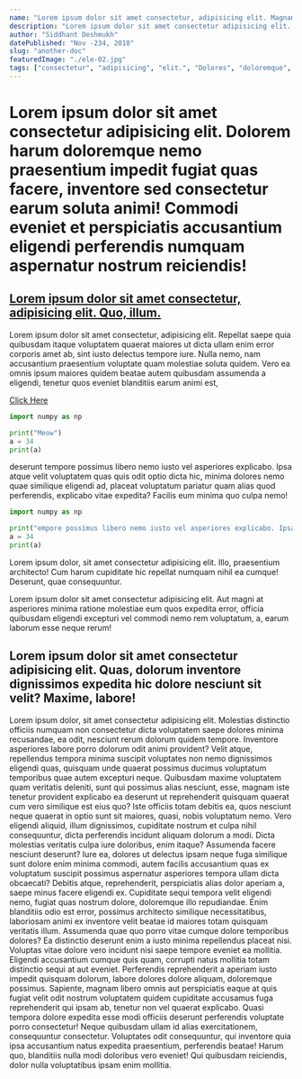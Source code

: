 ```yaml
---
name: "Lorem ipsum dolor sit amet consectetur, adipisicing elit. Magnam, earum?"
description: "Lorem ipsum dolor sit amet consectetur adipisicing elit. Qui sed distinctio delectus natus deleniti minus magnam laudantium dolore ipsam nobis! Lorem, ipsum dolor sit amet consectetur adipisicing elit. Magni accusamus quod, iure natus velit commodi similique quibusdam impedit provident ea, magnam omnis officia fugiat dolore quaerat, voluptates iusto suscipit placeat."
author: "Siddhant Deshmukh"
datePublished: "Nov -234, 2018"
slug: "another-doc"
featuredImage: "./ele-02.jpg"
tags: ["consectetur", "adipisicing", "elit.", "Dolores", "doloremque", "aiores", "quidem", "beatae", "autem"]
---
```


# Lorem ipsum dolor sit amet consectetur adipisicing elit. Dolorem harum doloremque nemo praesentium impedit fugiat quas facere, inventore sed consectetur earum soluta animi! Commodi eveniet et perspiciatis accusantium eligendi perferendis numquam aspernatur nostrum reiciendis!

## [Lorem ipsum dolor sit amet consectetur, adipisicing elit. Quo, illum.](https://www.gatsbyjs.com/docs/tutorial/getting-started/part-7/)

Lorem ipsum dolor sit amet consectetur, adipisicing elit. Repellat saepe quia quibusdam itaque voluptatem quaerat maiores ut dicta ullam enim error corporis amet ab, sint iusto delectus tempore iure. Nulla nemo, nam accusantium praesentium voluptate quam molestiae soluta quidem. Vero ea omnis ipsum maiores quidem beatae autem quibusdam assumenda a eligendi, tenetur quos eveniet blanditiis earum animi est,

[Click Here](https://www.gatsbyjs.com/docs/tutorial/getting-started/part-7/)

```python
import numpy as np

print("Meow")
a = 34
print(a)
```

 deserunt tempore possimus libero nemo iusto vel asperiores explicabo. Ipsa atque velit voluptatem quas quis odit optio dicta hic, minima dolores nemo quae similique eligendi ad, placeat voluptatum pariatur quam alias quod perferendis, explicabo vitae expedita? Facilis eum minima quo culpa nemo!

```python
import numpy as np

print("empore possimus libero nemo iusto vel asperiores explicabo. Ipsa atque velit voluptatem quas quis odit optio dicta hic, minima dolores nem")
a = 34
print(a)
```

Lorem ipsum dolor, sit amet consectetur adipisicing elit. Illo, praesentium architecto! Cum harum cupiditate hic repellat numquam nihil ea cumque! Deserunt, quae consequuntur.

Lorem ipsum dolor sit amet consectetur adipisicing elit. Aut magni at asperiores minima ratione molestiae eum quos expedita error, officia quibusdam eligendi excepturi vel commodi nemo rem voluptatum, a, earum laborum esse neque rerum!

## Lorem ipsum dolor sit amet consectetur adipisicing elit. Quas, dolorum inventore dignissimos expedita hic dolore nesciunt sit velit? Maxime, labore!

Lorem ipsum dolor, sit amet consectetur adipisicing elit. Molestias distinctio officiis numquam non consectetur dicta voluptatem saepe dolores minima recusandae, ea odit, nesciunt rerum dolorum quidem tempore. Inventore asperiores labore porro dolorum odit animi provident? Velit atque, repellendus tempora minima suscipit voluptates non nemo dignissimos eligendi quas, quisquam unde quaerat possimus ducimus voluptatum temporibus quae autem excepturi neque. Quibusdam maxime voluptatem quam veritatis deleniti, sunt qui possimus alias nesciunt, esse, magnam iste tenetur provident explicabo ea deserunt ut reprehenderit quisquam quaerat cum vero similique est eius quo? Iste officiis totam debitis ea, quos nesciunt neque quaerat in optio sunt sit maiores, quasi, nobis voluptatum nemo. Vero eligendi aliquid, illum dignissimos, cupiditate nostrum et culpa nihil consequuntur, dicta perferendis incidunt aliquam dolorum a modi. Dicta molestias veritatis culpa iure doloribus, enim itaque? Assumenda facere nesciunt deserunt? Iure ea, dolores ut delectus ipsam neque fuga similique sunt dolore enim minima commodi, autem facilis accusantium quas ex voluptatum suscipit possimus aspernatur asperiores tempora ullam dicta obcaecati? Debitis atque, reprehenderit, perspiciatis alias dolor aperiam a, saepe minus facere eligendi ex. Cupiditate sequi tempora velit eligendi nemo, fugiat quas nostrum dolore, doloremque illo repudiandae. Enim blanditiis odio est error, possimus architecto similique necessitatibus, laboriosam animi ex inventore velit beatae id maiores totam quisquam veritatis illum. Assumenda quae quo porro vitae cumque dolore temporibus dolores? Ea distinctio deserunt enim a iusto minima repellendus placeat nisi. Voluptas vitae dolore vero incidunt nisi saepe tempore eveniet ea mollitia. Eligendi accusantium cumque quis quam, corrupti natus mollitia totam distinctio sequi at aut eveniet. Perferendis reprehenderit a aperiam iusto impedit quisquam dolorum, labore dolores dolore aliquam, doloremque possimus. Sapiente, magnam libero omnis aut perspiciatis eaque at quis fugiat velit odit nostrum voluptatem quidem cupiditate accusamus fuga reprehenderit qui ipsam ab, tenetur non vel quaerat explicabo. Quasi tempora dolore expedita esse modi officiis deserunt perferendis voluptate porro consectetur! Neque quibusdam ullam id alias exercitationem, consequuntur consectetur. Voluptates odit consequuntur, qui inventore quia ipsa accusantium natus expedita praesentium, perferendis beatae! Harum quo, blanditiis nulla modi doloribus vero eveniet! Qui quibusdam reiciendis, dolor nulla voluptatibus ipsam enim mollitia.